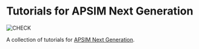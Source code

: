 # Tutorials for APSIM Next Generation

![CHECK](https://github.com/byzheng/apsimng-tutorial/workflows/CHECK/badge.svg)

A collection of tutorials for [APSIM Next Generation](https://www.apsim.info).